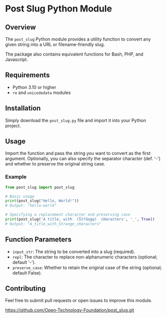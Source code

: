 # Post Slug Python Module

## Overview

The `post_slug` Python module provides a utility function to convert any given string into a URL or filename-friendly slug.

The package also contains equivalent functions for Bash, PHP, and Javascript.

## Requirements

- Python 3.10 or higher
- `re` and `unicodedata` modules

## Installation

Simply download the `post_slug.py` file and import it into your Python project.

## Usage

Import the function and pass the string you want to convert as the first argument. Optionally, you can also specify the separator character (def. '-') and whether to preserve the original string case.

### Example

```python
from post_slug import post_slug

# Basic usage
print(post_slug("Hello, World!"))  
# Output: "hello-world"

# Specifying a replacement character and preserving case
print(post_slug('A title, with  (Ŝtřãņġę)  cHaracters', '_', True))
# Output: "A_title_with_Strange_cHaracters"
```

## Function Parameters

- `input_str`: The string to be converted into a slug (required).
- `repl`: The character to replace non-alphanumeric characters (optional; default '-').
- `preserve_case`: Whether to retain the original case of the string (optional; default False).

## Contributing

Feel free to submit pull requests or open issues to improve this module.

https://github.com/Open-Technology-Foundation/post_slug.git



